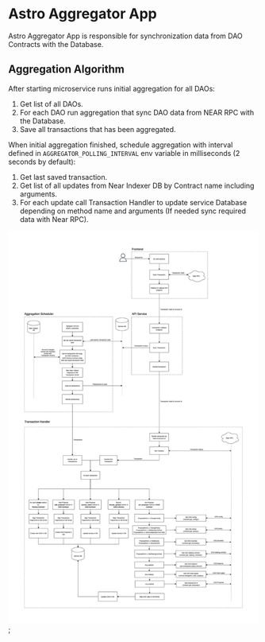 # Astro Aggregator App

Astro Aggregator App is responsible for synchronization data from DAO Contracts with the Database.

## Aggregation Algorithm

After starting microservice runs initial aggregation for all DAOs:
1. Get list of all DAOs.
2. For each DAO run aggregation that sync DAO data from NEAR RPC with the Database.
3. Save all transactions that has been aggregated.

When initial aggregation finished, schedule aggregation with interval defined in `AGGREGATOR_POLLING_INTERVAL` env variable in milliseconds (2 seconds by default):

1. Get last saved transaction.
2. Get list of all updates from Near Indexer DB by Contract name including arguments.
3. For each update call Transaction Handler to update service Database depending on method name and arguments (If needed sync required data with Near RPC). 

![Sputnik V2 Aggregation](../../docs/Astro.agregator.v2.png);